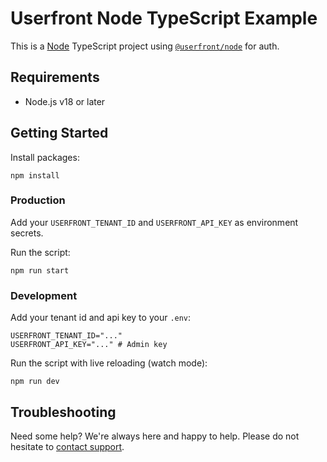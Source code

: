 # Userfront Node TypeScript Example

This is a [Node](https://nodejs.org/en) TypeScript project using [`@userfront/node`](https://www.npmjs.com/package/@userfront/node) for auth.

## Requirements

- Node.js v18 or later

## Getting Started

Install packages:

```shell
npm install
```

### Production

Add your `USERFRONT_TENANT_ID` and `USERFRONT_API_KEY` as environment secrets.

Run the script:

```shell
npm run start
```

### Development

Add your tenant id and api key to your `.env`:

```shell
USERFRONT_TENANT_ID="..."
USERFRONT_API_KEY="..." # Admin key
```

Run the script with live reloading (watch mode):

```shell
npm run dev
```

## Troubleshooting

Need some help? We're always here and happy to help. Please do not hesitate to [contact support](https://userfront.com/contact).

